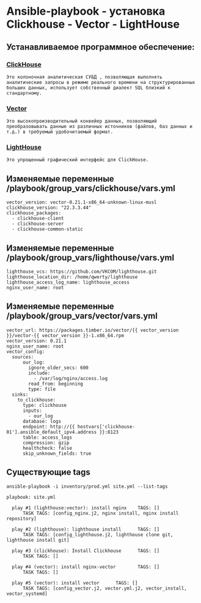 #  Ansible-playbook - установка Clickhouse - Vector - LightHouse

## Устанавливаемое программное обеспечение:

### [ClickHouse](https://clickhouse.com/) 
```Это колоночная аналитическая СУБД , позволяющая выполнять аналитические запросы в режиме реального времени на структурированных больших данных, использует собственный диалект SQL близкий к стандартному.```

### [Vector](https://vector.dev/)
```Это высокопроизводительный конвейер данных, позволяющий преобразовывать данные из различных источников (файлов, баз данных и т.д.) в требуемый удобочитаемый формат.```

### [LightHouse](https://github.com/VKCOM/lighthouse)
```Это упрощенный графический интерфейс для ClickHouse.```

##  Изменяемые переменные /playbook/group_vars/clickhouse/vars.yml
```
vector_version: vector-0.21.1-x86_64-unknown-linux-musl
clickhouse_version: "22.3.3.44"
clickhouse_packages:
  - clickhouse-client
  - clickhouse-server
  - clickhouse-common-static
```
##  Изменяемые переменные /playbook/group_vars/lighthouse/vars.yml
```
lighthouse_vcs: https://github.com/VKCOM/lighthouse.git
lighthouse_location_dir: /home/qwerty/lighthouse
lighthouse_access_log_name: lighthouse_access
nginx_user_name: root
```
##  Изменяемые переменные /playbook/group_vars/vector/vars.yml
```
vector_url: https://packages.timber.io/vector/{{ vector_version }}/vector-{{ vector_version }}-1.x86_64.rpm
vector_version: 0.21.1
nginx_user_name: root
vector_config:
  sources:
      our_log:
        ignore_older_secs: 600
        include:
          - /var/log/nginx/access.log
        read_from: beginning
        type: file
  sinks:
    to_clickhouse:
      type: clickhouse
      inputs:
        - our_log
      database: logs
      endpoint: http://{{ hostvars['clickhouse-01'].ansible_default_ipv4.address }}:8123
      table: access_logs
      compression: gzip
      healthcheck: false
      skip_unknown_fields: true
```


## Существующие tags 
``` ansible-playbook -i inventory/prod.yml site.yml --list-tags ```

```
playbook: site.yml

  play #1 (lighthouse:vector): install nginx    TAGS: []
      TASK TAGS: [config_nginx.j2, nginx install, nginx install repository]

  play #2 (lighthouse): lighthouse install      TAGS: []
      TASK TAGS: [config_lighthouse.j2, lighthouse clone git, lighthouse install git]

  play #3 (clickhouse): Install Clickhouse      TAGS: []
      TASK TAGS: []

  play #4 (vector): install nginx-vector        TAGS: []
      TASK TAGS: []

  play #5 (vector): install vector      TAGS: []
      TASK TAGS: [config_vector.j2, vector.yml.j2, vector_install, vector_systemd]
```

